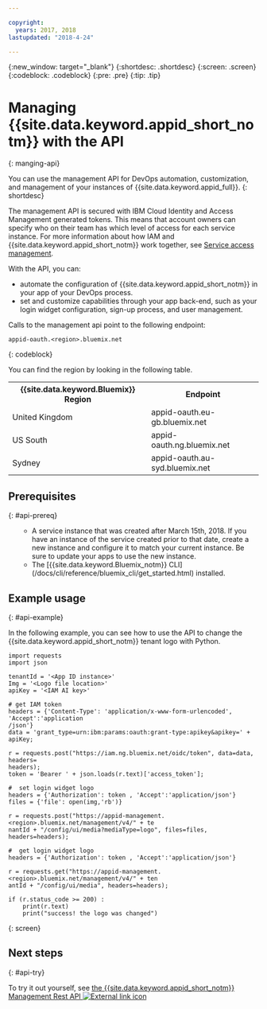 ```yaml
---

copyright:
  years: 2017, 2018
lastupdated: "2018-4-24"

---
```


{:new_window: target="_blank"}
{:shortdesc: .shortdesc}
{:screen: .screen}
{:codeblock: .codeblock}
{:pre: .pre}
{:tip: .tip}

# Managing {{site.data.keyword.appid_short_notm}} with the API
{: manging-api}

You can use the management API for DevOps automation, customization, and management of your instances of {{site.data.keyword.appid_full}}.
{: shortdesc}

The management API is secured with IBM Cloud Identity and Access Management generated tokens. This means that account owners can specify who on their team has which level of access for each service instance. For more information about how IAM and {{site.data.keyword.appid_short_notm}} work together, see [Service access management](/docs/services/appid/iam.html).

With the API, you can:
* automate the configuration of {{site.data.keyword.appid_short_notm}} in your app of your DevOps process.
* set and customize capabilities through your app back-end, such as your login widget configuration, sign-up process, and user management.


Calls to the management api point to the following endpoint:
```
appid-oauth.<region>.bluemix.net
```
{: codeblock}

You can find the region by looking in the following table.

<table>
  <tr>
    <th> {{site.data.keyword.Bluemix}} Region </th>
    <th> Endpoint </th>
  </tr>
  <tr>
    <td> United Kingdom </td>
    <td> appid-oauth.eu-gb.bluemix.net </td>
  </tr>
  <tr>
    <td> US South </td>
    <td> appid-oauth.ng.bluemix.net </td>
  </tr>
  <tr>
    <td> Sydney </td>
    <td> appid-oauth.au-syd.bluemix.net </td>
  </tr>
</table>

## Prerequisites
{: #api-prereq}

<ul><ul><li>A service instance that was created after March 15th, 2018. If you have an instance of the service created prior to that date, create a new instance and configure it to match your current instance. Be sure to update your apps to use the new instance.</li>
<li>The [{{site.data.keyword.Bluemix_notm}} CLI](/docs/cli/reference/bluemix_cli/get_started.html) installed.</li></ul></ul>

## Example usage
{: #api-example}

In the following example, you can see how to use the API to change the {{site.data.keyword.appid_short_notm}} tenant logo with Python.

```
import requests
import json

tenantId = '<App ID instance>'
Img = '<Logo file location>'
apiKey = '<IAM AI key>'

# get IAM token
headers = {'Content-Type': 'application/x-www-form-urlencoded', 'Accept':'application
/json'}
data = 'grant_type=urn:ibm:params:oauth:grant-type:apikey&apikey=' + apiKey;

r = requests.post("https://iam.ng.bluemix.net/oidc/token", data=data, headers=
headers);
token = 'Bearer ' + json.loads(r.text)['access_token'];

#  set login widget logo
headers = {'Authorization': token , 'Accept':'application/json'}
files = {'file': open(img,'rb')}

r = requests.post("https://appid-management.<region>.bluemix.net/management/v4/" + te
nantId + "/config/ui/media?mediaType=logo", files=files, headers=headers);

#  get login widget logo
headers = {'Authorization': token , 'Accept':'application/json'}

r = requests.get("https://appid-management.<region>.bluemix.net/management/v4/" + ten
antId + "/config/ui/media", headers=headers);

if (r.status_code >= 200) :
    print(r.text)
    print("success! the logo was changed")
```
{: screen}


## Next steps
{: #api-try}

To try it out yourself, see <a href="https://appid-management.ng.bluemix.net/swagger-ui/
" target="_blank">the {{site.data.keyword.appid_short_notm}} Management Rest API <img src="../../icons/launch-glyph.svg" alt="External link icon"></a>
